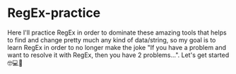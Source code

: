 # RegEx-practice
Here I'll practice RegEx in order to dominate these amazing tools that helps to find and change pretty much any kind of data/string, so my goal is to learn RegEx in order to no longer make the joke "If you have a problem and want to resolve it with RegEx, then you have 2 problems...". Let's get started 🤓💻🔎
